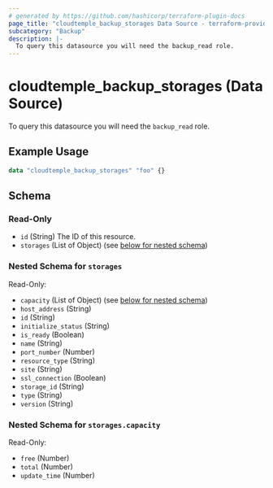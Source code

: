 ```yaml
---
# generated by https://github.com/hashicorp/terraform-plugin-docs
page_title: "cloudtemple_backup_storages Data Source - terraform-provider-cloudtemple"
subcategory: "Backup"
description: |-
  To query this datasource you will need the backup_read role.
---
```


# cloudtemple_backup_storages (Data Source)

To query this datasource you will need the `backup_read` role.

## Example Usage

```terraform
data "cloudtemple_backup_storages" "foo" {}
```

<!-- schema generated by tfplugindocs -->
## Schema

### Read-Only

- `id` (String) The ID of this resource.
- `storages` (List of Object) (see [below for nested schema](#nestedatt--storages))

<a id="nestedatt--storages"></a>
### Nested Schema for `storages`

Read-Only:

- `capacity` (List of Object) (see [below for nested schema](#nestedobjatt--storages--capacity))
- `host_address` (String)
- `id` (String)
- `initialize_status` (String)
- `is_ready` (Boolean)
- `name` (String)
- `port_number` (Number)
- `resource_type` (String)
- `site` (String)
- `ssl_connection` (Boolean)
- `storage_id` (String)
- `type` (String)
- `version` (String)

<a id="nestedobjatt--storages--capacity"></a>
### Nested Schema for `storages.capacity`

Read-Only:

- `free` (Number)
- `total` (Number)
- `update_time` (Number)


